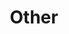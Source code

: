 ---
layout: focus
title: Other
description: >-
  Talking about a “humanitarian business model” might sound like an oxymoron. But humanitarian aid is delivered through a
  complex system, and incentives don’t always generate the desired outcomes for people in need. What systemic innovations
  could unlock impact for people suffering the effects of conflict and crisis?
icon_path: /img/icons/focus-icon-other-white.png
---